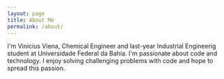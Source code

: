 ```yaml
---
layout: page
title: About Me
permalink: /about/
---
```


<style>
td {
  font-size: 20px
}
</style>

I'm Vinicius Viena, Chemical Engineer and last-year Industrial Engineerig student at Universidade Federal da Bahia. I'm passionate about code and technology. I enjoy solving challenging problems with code and hope to spread this passion.


